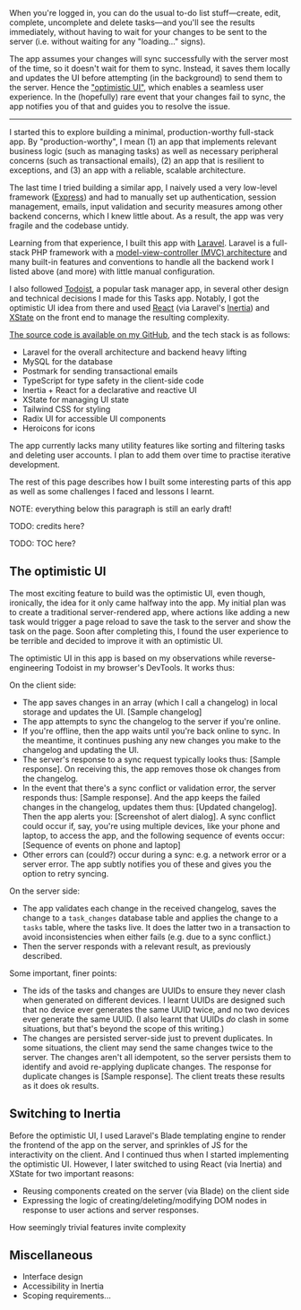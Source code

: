 When you're logged in, you can do the usual to-do list stuff—create, edit, complete, uncomplete and delete tasks—and you'll see the results immediately, without having to wait for your changes to be sent to the server (i.e. without waiting for any "loading..." signs).

The app assumes your changes will sync successfully with the server most of the time, so it doesn't wait for them to sync. Instead, it saves them locally and updates the UI before attempting (in the background) to send them to the server. Hence the ["optimistic UI"](https://www.smashingmagazine.com/2016/11/true-lies-of-optimistic-user-interfaces/), which enables a seamless user experience. In the (hopefully) rare event that your changes fail to sync, the app notifies you of that and guides you to resolve the issue.

---

I started this to explore building a minimal, production-worthy full-stack app. By "production-worthy", I mean (1) an app that implements relevant business logic (such as managing tasks) as well as necessary peripheral concerns (such as transactional emails), (2) an app that is resilient to exceptions, and (3) an app with a reliable, scalable architecture.

The last time I tried building a similar app, I naively used a very low-level framework ([Express](https://expressjs.com/)) and had to manually set up authentication, session management, emails, input validation and security measures among other backend concerns, which I knew little about. As a result, the app was very fragile and the codebase untidy.

Learning from that experience, I built this app with [Laravel](http://laravel.com/). Laravel is a full-stack PHP framework with a [model-view-controller (MVC) architecture](https://en.wikipedia.org/wiki/Model%E2%80%93view%E2%80%93controller) and many built-in features and conventions to handle all the backend work I listed above (and more) with little manual configuration.

I also followed [Todoist](https://todoist.com/), a popular task manager app, in several other design and technical decisions I made for this Tasks app. Notably, I got the optimistic UI idea from there and used [React](http://react.dev/) (via Laravel's [Inertia](https://inertiajs.com/)) and [XState](https://xstate.js.org/docs/) on the front end to manage the resulting complexity.

[The source code is available on my GitHub](https://github.com/mubaraqwahab/tasks), and the tech stack is as follows:

- Laravel for the overall architecture and backend heavy lifting
- MySQL for the database
- Postmark for sending transactional emails
- TypeScript for type safety in the client-side code
- Inertia + React for a declarative and reactive UI
- XState for managing UI state
- Tailwind CSS for styling
- Radix UI for accessible UI components
- Heroicons for icons

The app currently lacks many utility features like sorting and filtering tasks and deleting user accounts. I plan to add them over time to practise iterative development.

The rest of this page describes how I built some interesting parts of this app as well as some challenges I faced and lessons I learnt.

NOTE: everything below this paragraph is still an early draft!

TODO: credits here?

TODO: TOC here?

<!-- TODO: heading IDs -->

## The optimistic UI

The most exciting feature to build was the optimistic UI, even though, ironically, the idea for it only came halfway into the app. My initial plan was to create a traditional server-rendered app, where actions like adding a new task would trigger a page reload to save the task to the server and show the task on the page. Soon after completing this, I found the user experience to be terrible and decided to improve it with an optimistic UI.

The optimistic UI in this app is based on my observations while reverse-engineering Todoist in my browser's DevTools. It works thus:

On the client side:

- The app saves changes in an array (which I call a changelog) in local storage and updates the UI. [Sample changelog]
- The app attempts to sync the changelog to the server if you're online.
- If you're offline, then the app waits until you're back online to sync. In the meantime, it continues pushing any new changes you make to the changelog and updating the UI.
- The server's response to a sync request typically looks thus: [Sample response]. On receiving this, the app removes those ok changes from the changelog.
- In the event that there's a sync conflict or validation error, the server responds thus: [Sample response]. And the app keeps the failed changes in the changelog, updates them thus: [Updated changelog]. Then the app alerts you: [Screenshot of alert dialog]. A sync conflict could occur if, say, you're using multiple devices, like your phone and laptop, to access the app, and the following sequence of events occur: [Sequence of events on phone and laptop]
- Other errors can (could?) occur during a sync: e.g. a network error or a server error. The app subtly notifies you of these and gives you the option to retry syncing.

On the server side:

- The app validates each change in the received changelog, saves the change to a `task_changes` database table and applies the change to a `tasks` table, where the tasks live. It does the latter two in a transaction to avoid inconsistencies when either fails (e.g. due to a sync conflict.)
- Then the server responds with a relevant result, as previously described.

Some important, finer points:

- The ids of the tasks and changes are UUIDs to ensure they never clash when generated on different devices. I learnt UUIDs are designed such that no device ever generates the same UUID twice, and no two devices ever generate the same UUID. (I also learnt that UUIDs _do_ clash in some situations, but that's beyond the scope of this writing.)
- The changes are persisted server-side just to prevent duplicates. In some situations, the client may send the same changes twice to the server. The changes aren't all idempotent, so the server persists them to identify and avoid re-applying duplicate changes. The response for duplicate changes is [Sample response]. The client treats these results as it does ok results.

## Switching to Inertia

Before the optimistic UI, I used Laravel's Blade templating engine to render the frontend of the app on the server, and sprinkles of JS for the interactivity on the client. And I continued thus when I started implementing the optimistic UI. However, I later switched to using React (via Inertia) and XState for two important reasons:

- Reusing components created on the server (via Blade) on the client side
- Expressing the logic of creating/deleting/modifying DOM nodes in response to user actions and server responses.

How seemingly trivial features invite complexity

## Miscellaneous

- Interface design
- Accessibility in Inertia
- Scoping requirements...
